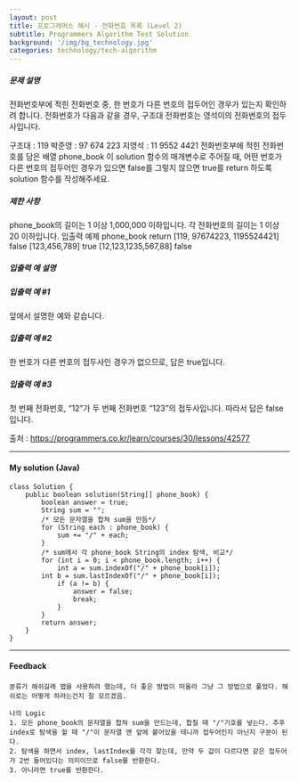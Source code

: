 ```yaml
---
layout: post
title: 프로그래머스 해시 - 전화번호 목록 (Level 2)
subtitle: Programmers Algorithm Test Solution
background: '/img/bg_technology.jpg'
categories: technology/tech-algorithm
---
```



##### 문제 설명
전화번호부에 적힌 전화번호 중, 한 번호가 다른 번호의 접두어인 경우가 있는지 확인하려 합니다.
전화번호가 다음과 같을 경우, 구조대 전화번호는 영석이의 전화번호의 접두사입니다.

구조대 : 119
박준영 : 97 674 223
지영석 : 11 9552 4421
전화번호부에 적힌 전화번호를 담은 배열 phone_book 이 solution 함수의 매개변수로 주어질 때, 어떤 번호가 다른 번호의 접두어인 경우가 있으면 false를 그렇지 않으면 true를 return 하도록 solution 함수를 작성해주세요.

##### 제한 사항
phone_book의 길이는 1 이상 1,000,000 이하입니다.
각 전화번호의 길이는 1 이상 20 이하입니다.
입출력 예제
phone_book	return
[119, 97674223, 1195524421]	false
[123,456,789]	true
[12,123,1235,567,88]	false

##### 입출력 예 설명

##### 입출력 예 #1
앞에서 설명한 예와 같습니다.

##### 입출력 예 #2
한 번호가 다른 번호의 접두사인 경우가 없으므로, 답은 true입니다.

##### 입출력 예 #3
첫 번째 전화번호, “12”가 두 번째 전화번호 “123”의 접두사입니다. 따라서 답은 false입니다.

출처 : https://programmers.co.kr/learn/courses/30/lessons/42577

---

#### My solution (Java)

```
class Solution {
	public boolean solution(String[] phone_book) {
		boolean answer = true;
		String sum = "";
		/* 모든 문자열을 합쳐 sum을 만듬*/
		for (String each : phone_book) {
			sum += "/" + each;
		}
		/* sum에서 각 phone_book String의 index 탐색, 비교*/
		for (int i = 0; i < phone_book.length; i++) {
			int a = sum.indexOf("/" + phone_book[i]);
		int b = sum.lastIndexOf("/" + phone_book[i]);
			if (a != b) {
				answer = false;
				break;
			}
		}
		return answer;
	}
}
```



---

#### Feedback

```
분류가 해쉬길래 맵을 사용하려 했는데, 더 좋은 방법이 떠올라 그냥 그 방법으로 풀었다. 해쉬로는 어떻게 하라는건지 잘 모르겠음.

나의 Logic
1. 모든 phone_book의 문자열을 합쳐 sum을 만드는데, 합칠 때 "/"기호를 넣는다. 추후 index로 탐색을 할 때 "/"이 문자열 맨 앞에 붙어있을 테니까 접두어인지 아닌지 구분이 된다.
2. 탐색을 하면서 index, lastIndex를 각각 찾는데, 만약 두 값이 다르다면 같은 접두어가 2번 들어있다는 의미이므로 false를 반환한다.
3. 아니라면 true를 반환한다.
```
